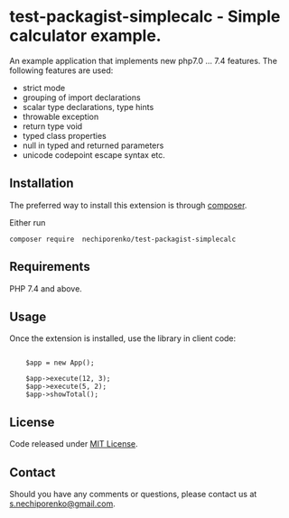 test-packagist-simplecalc - Simple calculator example.
==================

An example application that implements new php7.0 ... 7.4 features.
The following features are used:

- strict mode
- grouping of import declarations
- scalar type declarations, type hints
- throwable exception
- return type void
- typed class properties
- null in typed and returned parameters
- unicode codepoint escape syntax
etc.

## Installation

The preferred way to install this extension is through [composer](http://getcomposer.org/download/).

Either run

```
composer require  nechiporenko/test-packagist-simplecalc
```

## Requirements

PHP 7.4 and above.

## Usage

Once the extension is installed, use the library in client code:

```use Classes\App;

	$app = new App();

	$app->execute(12, 3);
	$app->execute(5, 2);
	$app->showTotal();
```

## License

Code released under [MIT License](LICENSE).

## Contact

Should you have any comments or questions, please contact us at [s.nechiporenko@gmail.com](mailto:s.nechiporenko@gmail.com).

